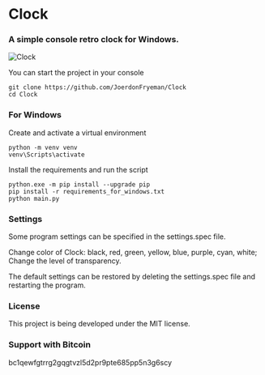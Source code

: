 # Clock

### A simple console retro clock for Windows.

![Clock](https://github.com/JoerdonFryeman/Clock/assets/126917322/aa15b6ad-d884-4a4a-9532-81bb6ccc9772)

You can start the project in your console
``` console
git clone https://github.com/JoerdonFryeman/Clock
cd Clock
```

### For Windows

Create and activate a virtual environment
``` console
python -m venv venv
venv\Scripts\activate
```
Install the requirements and run the script
``` console
python.exe -m pip install --upgrade pip
pip install -r requirements_for_windows.txt
python main.py
```

### Settings

Some program settings can be specified in the settings.spec file.

Change color of Clock: black, red, green, yellow, blue, purple, cyan, white;
Change the level of transparency.

The default settings can be restored by deleting the settings.spec file and restarting the program.

### License

This project is being developed under the MIT license.

### Support with Bitcoin

bc1qewfgtrrg2gqgtvzl5d2pr9pte685pp5n3g6scy
